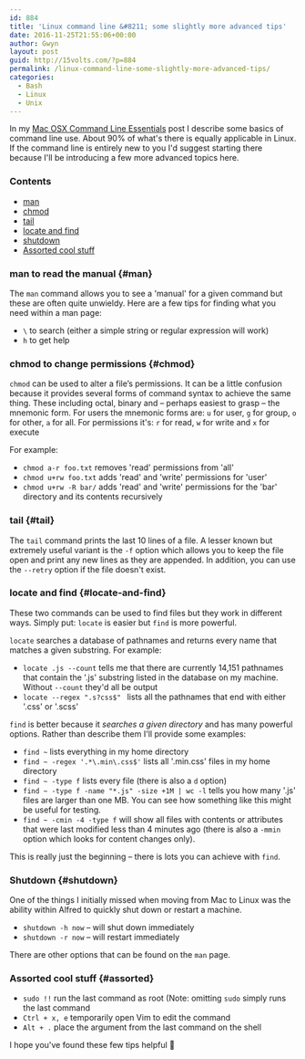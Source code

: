 ```yaml
---
id: 884
title: 'Linux command line &#8211; some slightly more advanced tips'
date: 2016-11-25T21:55:06+00:00
author: Gwyn
layout: post
guid: http://15volts.com/?p=884
permalink: /linux-command-line-some-slightly-more-advanced-tips/
categories:
  - Bash
  - Linux
  - Unix
---
```

In my [Mac OSX Command Line Essentials](http://15volts.com/mac-os-x-command-line-essentials/) post I describe some basics of command line use. About 90% of what's there is equally applicable in Linux. If the command line is entirely new to you I'd suggest starting there because I'll be introducing a few more advanced topics here.

### Contents

  * [man](#man)
  * [chmod](#chmod)
  * [tail](#tail)
  * [locate and find](#locate-and-find)
  * [shutdown](#shutdown)
  * [Assorted cool stuff](#assorted)

### man to read the manual {#man}

The `man` command allows you to see a 'manual' for a given command but these are often quite unwieldy. Here are a few tips for finding what you need within a man page:

  * `\` to search (either a simple string or regular expression will work)
  * `h` to get help

### chmod to change permissions {#chmod}

`chmod` can be used to alter a file’s permissions. It can be a little confusion because it provides several forms of command syntax to achieve the same thing. These including octal, binary and &#8211; perhaps easiest to grasp &#8211; the mnemonic form. For users the mnemonic forms are: `u` for user, `g` for group, `o` for other, `a` for all. For permissions it's: `r` for read, `w` for write and `x` for execute

For example:

  * `chmod a-r foo.txt` removes 'read' permissions from 'all'
  * `chmod u+rw foo.txt` adds 'read' and 'write' permissions for 'user'
  * `chmod u+rw -R bar/` adds 'read' and 'write' permissions for the 'bar' directory and its contents recursively

### tail {#tail}

The `tail` command prints the last 10 lines of a file. A lesser known but extremely useful variant is the `-f` option which allows you to keep the file open and print any new lines as they are appended. In addition, you can use the `--retry` option if the file doesn't exist.

### locate and find {#locate-and-find}

These two commands can be used to find files but they work in different ways. Simply put: `locate` is easier but `find` is more powerful.

`locate` searches a database of pathnames and returns every name that matches a given substring. For example:

  * `locate .js --count` tells me that there are currently 14,151 pathnames that contain the '.js' substring listed in the database on my machine. Without `--count` they'd all be output
  * `locate --regex ".s?css$" ` lists all the pathnames that end with either '.css' or '.scss'

`find` is better because it _searches a given directory_ and has many powerful options. Rather than describe them I'll provide some examples:

  * `find ~` lists everything in my home directory
  * `find ~ -regex '.*\.min\.css$'` lists all '.min.css' files in my home directory
  * `find ~ -type f` lists every file (there is also a `d` option)
  * `find ~ -type f -name "*.js" -size +1M | wc -l` tells you how many '.js' files are larger than one MB. You can see how something like this might be useful for testing.
  * `find ~ -cmin -4 -type f` will show all files with contents or attributes that were last modified less than 4 minutes ago (there is also a `-mmin` option which looks for content changes only).

This is really just the beginning &#8211; there is lots you can achieve with `find`.

### Shutdown {#shutdown}

One of the things I initially missed when moving from Mac to Linux was the ability within Alfred to quickly shut down or restart a machine.

  * `shutdown -h now` &#8211; will shut down immediately
  * `shutdown -r now` &#8211; will restart immediately

There are other options that can be found on the `man` page.

### Assorted cool stuff {#assorted}

  * `sudo !!` run the last command as root (Note: omitting `sudo` simply runs the last command
  * `Ctrl + x, e` temporarily open Vim to edit the command
  * `Alt + .` place the argument from the last command on the shell

I hope you've found these few tips helpful 🙂